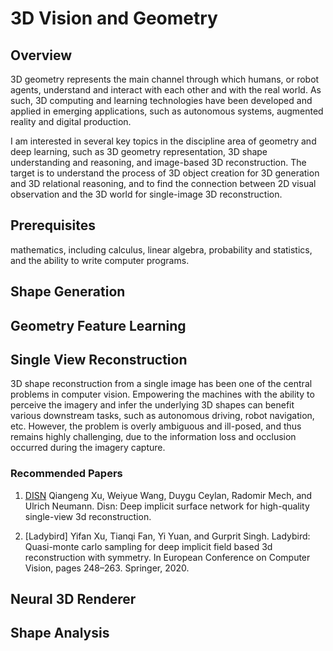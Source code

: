 # 3D Vision and Geometry

## Overview

3D geometry represents the main channel through which humans, or robot agents, understand and interact with each other and with the real world. As such, 3D computing and learning technologies have been developed and applied in emerging applications, such as autonomous systems, augmented reality and digital production.

I am interested in several key topics in the discipline area of geometry and deep learning, such as 3D geometry representation, 3D shape understanding and reasoning, and image-based 3D reconstruction. The target is to understand the process of 3D object creation for 3D generation and 3D relational reasoning, and to find the connection between 2D visual observation and the 3D world for single-image 3D
reconstruction.


## Prerequisites
mathematics, including calculus, linear algebra, probability and statistics, and the ability to write computer programs. 

## Shape Generation

## Geometry Feature Learning

## Single View Reconstruction
3D shape reconstruction from a single image has been one of the central problems in computer vision. Empowering the machines with the ability to perceive the imagery and infer the underlying 3D shapes can benefit various downstream tasks, such as autonomous driving, robot navigation, etc. However, the problem is overly ambiguous and ill-posed, and thus remains highly challenging, due to
the information loss and occlusion occurred during the imagery capture.

### Recommended Papers
1. [DISN](DISN) Qiangeng Xu, Weiyue Wang, Duygu Ceylan, Radomir Mech, and Ulrich Neumann. Disn:
Deep implicit surface network for high-quality single-view 3d reconstruction.
 
2. [Ladybird] Yifan Xu, Tianqi Fan, Yi Yuan, and Gurprit Singh. Ladybird: Quasi-monte carlo sampling
for deep implicit field based 3d reconstruction with symmetry. In European Conference on
Computer Vision, pages 248–263. Springer, 2020.



## Neural 3D Renderer

## Shape Analysis

